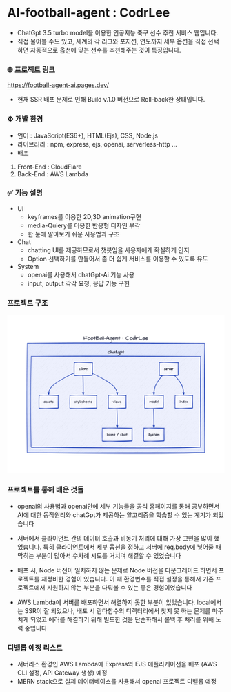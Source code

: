 # AI-football-agent : CodrLee

-   ChatGpt 3.5 turbo model을 이용한 인공지능 축구 선수 추천 서비스 웹입니다.
-   직접 물어볼 수도 있고, 세계의 각 리그와 포지션, 연도까지 세부 옵션을 직접 선택하면 자동적으로 옵션에 맞는 선수를 추천해주는 것이 특징입니다.

### 🌐 프로젝트 링크

https://football-agent-ai.pages.dev/

-   현재 SSR 배포 문제로 인해 Build v.1.0 버전으로 Roll-back한 상태입니다.

### ⚙️ 개발 환경

-   언어 : JavaScript(ES6+), HTML(Ejs), CSS, Node.js
-   라이브러리 : npm, express, ejs, openai, serverless-http ...
-   배포

1. Front-End : CloudFlare
2. Back-End : AWS Lambda

### ✅ 기능 설명

-   UI
    -   keyframes를 이용한 2D,3D animation구현
    -   media-Quiery를 이용한 반응형 디자인 부각
    -   한 눈에 알아보기 쉬운 사용법과 구조
-   Chat
    -   chatting UI를 제공하므로서 챗봇임을 사용자에게 확실하게 인지
    -   Option 선택하기를 만들어서 좀 더 쉽게 서비스를 이용할 수 있도록 유도
-   System
    -   openai를 사용해서 chatGpt-Ai 기능 사용
    -   input, output 각각 요청, 응답 기능 구현

### 프로젝트 구조

<img src='./client/assets/structor.png'>

### 프로젝트를 통해 배운 것들

-   openai의 사용법과 openai안에 세부 기능들을 공식 홈페이지를 통해 공부하면서 AI에 대한 동작원리와 chatGpt가 제공하는 알고리즘을 학습할 수 있는 계기가 되었습니다

-   서버에서 클라이언트 간의 데이터 호출과 비동기 처리에 대해 가장 고민을 많이 했었습니다. 특히 클라이언트에서 세부 옵션을 정하고 서버에 req.body에 넣어줄 때 막히는 부분이 많아서 수차례 시도를 거치며 해결할 수 있었습니다

-   배포 시, Node 버전이 일치하지 않는 문제로 Node 버전을 다운그레이드 하면서 프로젝트를 재정비한 경험이 있습니다. 이 때 환경변수를 직접 설정을 통해서 기존 프로젝트에서 지원하지 않는 부분을 다뤄볼 수 있는 좋은 경험이었습니다

-   AWS Lambda에 서버를 배포하면서 해결하지 못한 부분이 있었습니다. local에서는 SSR이 잘 되었으나, 배포 시 람다함수의 디렉터리에서 찾지 못 하는 문제를 마주치게 되었고 에러를 해결하기 위해 빌드한 것을 단순화해서 롤백 후 처리를 위해 노력 중입니다

### 디벨롭 예정 리스트

-   서버리스 환경인 AWS Lambda에 Express와 EJS 애플리케이션을 배포 (AWS CLI 설정, API Gateway 생성) 예정
-   MERN stack으로 실제 데이터베이스를 사용해서 openai 프로젝트 디벨롭 예정
